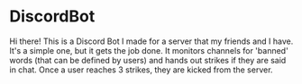 # DiscordBot

Hi there! This is a Discord Bot I made for a server that my friends and I have. It's a simple one, but it gets the job done. It monitors channels for 'banned' words (that can be defined by users) and hands out strikes if they are said in chat. Once a user reaches 3 strikes, they are kicked from the server.
